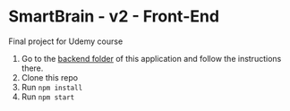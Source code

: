 # SmartBrain - v2 - Front-End

Final project for Udemy course

1. Go to the [backend folder](https://github.com/gustavogsilva/smart-brain-api) of this application and follow the instructions there. 
2. Clone this repo
3. Run `npm install`
4. Run `npm start`
